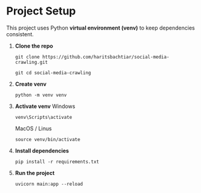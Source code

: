 # Project Setup

This project uses Python **virtual environment (venv)** to keep dependencies consistent.

1. **Clone the repo**
    
    `git clone https://github.com/haritsbachtiar/social-media-crawling.git`
    
    `git cd social-media-crawling`

2. **Create venv**

    `python -m venv venv`

3. **Activate venv**
    Windows
    
    `venv\Scripts\activate`
    
    MacOS / Linus
    
    `source venv/bin/activate`

4. **Install dependencies**
    
    `pip install -r requirements.txt`

5. **Run the project**
    
    `uvicorn main:app --reload`